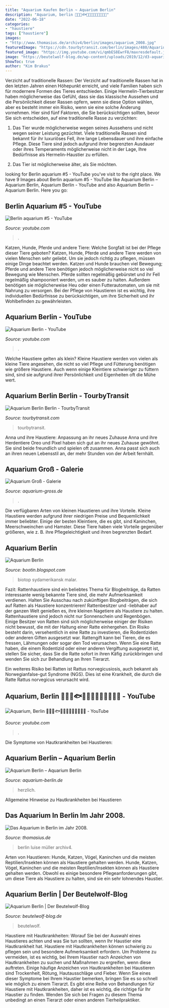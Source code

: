 ```yaml
---
title: "Aquarium Kaufen Berlin ~ Aquarium Berlin"
description: "Aquarium, berlin 🐳🐋🐬🐟🐠🐡🦈🐙🦀🦞🦐🦑🦑"
date: "2022-06-18"
categories:
- "haustiere"
tags: ["haustiere"]
images:
- "http://www.thomasius.de/archiv4/berlin/images/aquarium_2008.jpg"
featuredImage: "https://cdn.tourbytransit.com/berlin/images/480/Aquarium-Berlin.jpg"
featured_image: "https://img.youtube.com/vi/qmbES8EwrF8/maxresdefault.jpg"
image: "https://beutelwolf-blog.de/wp-content/uploads/2019/12/d3-aquarium.jpg"
ShowToc: true
author: "Kim Brakus"
---
```



Verzicht auf traditionelle Rassen:
Der Verzicht auf traditionelle Rassen hat in den letzten Jahren einen Höhepunkt erreicht, und viele Familien haben sich für modernere Formen des Tieres entschieden. Einige Hermelin-Tierbesitzer haben möglicherweise das Gefühl, dass sie das klassische Aussehen und die Persönlichkeit dieser Rassen opfern, wenn sie diese Option wählen, aber es besteht immer ein Risiko, wenn sie eine solche Änderung vornehmen. Hier sind fünf Faktoren, die Sie berücksichtigen sollten, bevor Sie sich entscheiden, auf eine traditionelle Rasse zu verzichten:
1. Das Tier wurde möglicherweise wegen seines Aussehens und nicht wegen seiner Leistung gezüchtet. Viele traditionelle Rassen sind bekannt für ihr luxuriöses Fell, ihre lange Lebensdauer und ihre einfache Pflege. Diese Tiere sind jedoch aufgrund ihrer begrenzten Ausdauer oder ihres Temperaments möglicherweise nicht in der Lage, Ihre Bedürfnisse als Hermelin-Haustier zu erfüllen.

2. Das Tier ist möglicherweise älter, als Sie möchten.

	

		
looking for Berlin aquarium #5 - YouTube you've visit to the right place. We have 9 Images about Berlin aquarium #5 - YouTube like Aquarium Berlin – Aquarium Berlin, Aquarium Berlin - YouTube and also Aquarium Berlin – Aquarium Berlin. Here you go:
		
    
## Berlin Aquarium #5 - YouTube

<img loading=lazy src="https://i.ytimg.com/vi/hJdMNv2PZPY/maxresdefault.jpg" onerror="this.onerror=null;this.src='https://tse2.mm.bing.net/th?id=OIP.iXl69KDvZTfl1j_glFX51QHaEK&amp;pid=15.1';" alt="Berlin aquarium #5 - YouTube">

_Source: youtube.com_

>. 

	

Katzen, Hunde, Pferde und andere Tiere: Welche Sorgfalt ist bei der Pflege dieser Tiere geboten?
Katzen, Hunde, Pferde und andere Tiere werden von vielen Menschen sehr geliebt. Um sie jedoch richtig zu pflegen, müssen einige Dinge beachtet werden. Katzen und Hunde brauchen viel Bewegung; Pferde und andere Tiere benötigen jedoch möglicherweise nicht so viel Bewegung wie Menschen. Pferde sollten regelmäßig gebürstet und ihr Fell regelmäßig shampooniert werden, um es sauber zu halten. Außerdem benötigen sie möglicherweise Heu oder einen Futterautomaten, um sie mit Nahrung zu versorgen. Bei der Pflege von Haustieren ist es wichtig, ihre individuellen Bedürfnisse zu berücksichtigen, um ihre Sicherheit und ihr Wohlbefinden zu gewährleisten.

    
## Aquarium Berlin - YouTube

<img loading=lazy src="https://i.ytimg.com/vi/q6HwrvKjJnI/maxresdefault.jpg" onerror="this.onerror=null;this.src='https://tse3.mm.bing.net/th?id=OIP.fI-zaUZ9MBNdLyw_0wOiuAHaEK&amp;pid=15.1';" alt="Aquarium Berlin - YouTube">

_Source: youtube.com_

>. 

	

Welche Haustiere gelten als klein?
Kleine Haustiere werden von vielen als kleine Tiere angesehen, die nicht so viel Pflege und Fütterung benötigen wie größere Haustiere. Auch wenn einige Kleintiere schwieriger zu füttern sind, sind sie aufgrund ihrer Persönlichkeit und Eigenheiten oft die Mühe wert.

    
## Aquarium Berlin Berlin - TourbyTransit

<img loading=lazy src="https://cdn.tourbytransit.com/berlin/images/480/Aquarium-Berlin.jpg" onerror="this.onerror=null;this.src='https://tse1.mm.bing.net/th?id=OIP.PqQT9kzHOkYzSSkfbZdY9wHaE8&amp;pid=15.1';" alt="Aquarium Berlin Berlin - TourbyTransit">

_Source: tourbytransit.com_

>tourbytransit. 

	

Anna und ihre Haustiere: Anpassung an ihr neues Zuhause
Anna und ihre Herdentiere Oreo und Pixel haben sich gut an ihr neues Zuhause gewöhnt. Sie sind beide freundlich und spielen oft zusammen. Anna passt sich auch an ihren neuen Lebensstil an, der mehr Stunden von der Arbeit fernhält.

    
## Aquarium Groß - Galerie

<img loading=lazy src="http://www.aquarium-gross.de/s/cc_images/cache_2474406383.jpg" onerror="this.onerror=null;this.src='https://tse4.mm.bing.net/th?id=OIP.qjhvq5WMqoZ6VOLXFUhaowAAAA&amp;pid=15.1';" alt="Aquarium Groß - Galerie">

_Source: aquarium-gross.de_

>. 

	

Die verfügbaren Arten von kleinen Haustieren und ihre Vorteile.
Kleine Haustiere werden aufgrund ihrer niedrigen Preise und Bequemlichkeit immer beliebter. Einige der besten Kleintiere, die es gibt, sind Kaninchen, Meerschweinchen und Hamster. Diese Tiere haben viele Vorteile gegenüber größeren, wie z. B. ihre Pflegeleichtigkeit und ihren begrenzten Bedarf.

    
## Aquarium Berlin

<img loading=lazy src="http://3.bp.blogspot.com/-BXEW4eSgjpw/TdEQTOoONpI/AAAAAAAADXA/J21lJRkARuQ/s1600/IMG_8023ssssssssssssssssss.jpg" onerror="this.onerror=null;this.src='https://tse2.mm.bing.net/th?id=OIP.CuqPAvbkqEzvW-FbetHEQgHaFj&amp;pid=15.1';" alt="Aquarium Berlin">

_Source: bootin.blogspot.com_

>biotop sydamerikansk malar. 

	

Fazit: Rattenhaustiere sind ein beliebtes Thema für Blogbeiträge, da Ratten interessante wenig bekannte Tiere sind, die mehr Aufmerksamkeit verdienen. Halten Sie Ausschau nach zukünftigen Blogbeiträgen, die sich auf Ratten als Haustiere konzentrieren!
Rattenbesitzer und -liebhaber auf der ganzen Welt genießen es, ihre kleinen Nagetiere als Haustiere zu halten. Rattenhaustiere sind jedoch nicht nur Sonnenschein und Regenbögen. Einige Besitzer von Ratten sind sich möglicherweise einiger der Risiken nicht bewusst, die mit der Haltung einer Ratte einhergehen.
Ein Risiko besteht darin, versehentlich in eine Ratte zu investieren, die Rodentiziden oder anderen Giften ausgesetzt war. Rattengift kann bei Tieren, die es fressen, Lähmungen oder sogar den Tod verursachen. Wenn Sie eine Ratte haben, die einem Rodentizid oder einer anderen Vergiftung ausgesetzt ist, stellen Sie sicher, dass Sie die Ratte sofort in ihren Käfig zurückbringen und wenden Sie sich zur Behandlung an Ihren Tierarzt.

Ein weiteres Risiko bei Ratten ist Rattus norvegicusiosis, auch bekannt als Norwegianfalse-gut Syndrome (NGS). Dies ist eine Krankheit, die durch die Ratte Rattus norvegicus verursacht wird.

    
## Aquarium, Berlin 🐳🐋🐬🐟🐠🐡🦈🐙🦀🦞🦐🦑🦑 - YouTube

<img loading=lazy src="https://i.ytimg.com/vi/QEov3SNjimM/maxresdefault.jpg" onerror="this.onerror=null;this.src='https://tse1.mm.bing.net/th?id=OIP.7HT3VQ9cmwEWVYcqTDfEIgHaEK&amp;pid=15.1';" alt="Aquarium, Berlin 🐳🐋🐬🐟🐠🐡🦈🐙🦀🦞🦐🦑🦑 - YouTube">

_Source: youtube.com_

>. 

	

Die Symptome von Hautkrankheiten bei Haustieren:

    
## Aquarium Berlin – Aquarium Berlin

<img loading=lazy src="https://img.youtube.com/vi/qmbES8EwrF8/maxresdefault.jpg" onerror="this.onerror=null;this.src='https://tse4.mm.bing.net/th?id=OIP.OPe1fxoIeUGbF9xbs41IZQHaEK&amp;pid=15.1';" alt="Aquarium Berlin – Aquarium Berlin">

_Source: aquarium-berlin.de_

>herzlich. 

	

Allgemeine Hinweise zu Hautkrankheiten bei Haustieren

    
## Das Aquarium In Berlin Im Jahr 2008.

<img loading=lazy src="http://www.thomasius.de/archiv4/berlin/images/aquarium_2008.jpg" onerror="this.onerror=null;this.src='https://tse3.mm.bing.net/th?id=OIP.Kapu6AavmZ0DS8y-qIYXwwAAAA&amp;pid=15.1';" alt="Das Aquarium in Berlin im Jahr 2008.">

_Source: thomasius.de_

>berlin luise müller archiv4. 

	

Arten von Haustieren: Hunde, Katzen, Vögel, Kaninchen und die meisten Reptilien/Insekten können als Haustiere gehalten werden.
Hunde, Katzen, Vögel, Kaninchen und die meisten Reptilien/Insekten können als Haustiere gehalten werden. Obwohl es einige besondere Pflegeanforderungen gibt, um diese Tiere als Haustiere zu halten, sind sie ein sehr lohnendes Haustier.

    
## Aquarium Berlin | Der Beutelwolf-Blog

<img loading=lazy src="https://beutelwolf-blog.de/wp-content/uploads/2019/12/d3-aquarium.jpg" onerror="this.onerror=null;this.src='https://tse3.mm.bing.net/th?id=OIP.RYVKWyuqNQ3PKTHSJaUJkwHaFj&amp;pid=15.1';" alt="Aquarium Berlin | Der Beutelwolf-Blog">

_Source: beutelwolf-blog.de_

>beutelwolf. 

	

Haustiere mit Hautkrankheiten: Worauf Sie bei der Auswahl eines Haustieres achten und was Sie tun sollten, wenn Ihr Haustier eine Hautkrankheit hat.
Haustiere mit Hautkrankheiten können schwierig zu pflegen sein und besondere Aufmerksamkeit erfordern. Um Probleme zu vermeiden, ist es wichtig, bei Ihrem Haustier nach Anzeichen von Hautkrankheiten zu suchen und Maßnahmen zu ergreifen, wenn diese auftreten. Einige häufige Anzeichen von Hautkrankheiten bei Haustieren sind Trockenheit, Rötung, Hautausschläge und Fieber. Wenn Sie eines dieser Symptome bei Ihrem Haustier bemerken, bringen Sie es so schnell wie möglich zu einem Tierarzt. Es gibt eine Reihe von Behandlungen für Haustiere mit Hautkrankheiten, daher ist es wichtig, die richtige für Ihr Haustier zu finden. Wenden Sie sich bei Fragen zu diesem Thema unbedingt an einen Tierarzt oder einen anderen Tierheilpraktiker.

